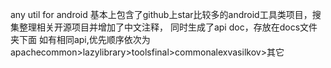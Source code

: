 any util for android
基本上包含了github上star比较多的android工具类项目，搜集整理相关开源项目并增加了中文注释，
同时生成了api doc，存放在docs文件夹下面
如有相同api,优先顺序依次为apachecommon>lazylibrary>toolsfinal>commonalexvasilkov>其它

